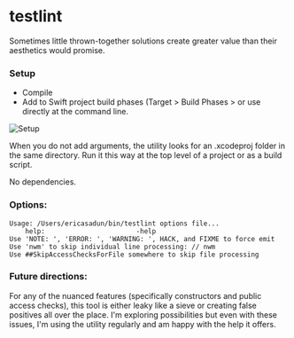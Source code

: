 # testlint

Sometimes little thrown-together solutions create greater value than their aesthetics would promise. 

### Setup

* Compile
* Add to Swift project build phases (Target > Build Phases >  or use directly at the command line.

![Setup](http://i.imgur.com/EIApOcy.jpg)

When you do not add arguments, the utility looks for an .xcodeproj folder in the same directory. Run it this way at the top level of a project or as a build script.

No dependencies.

### Options:

    Usage: /Users/ericasadun/bin/testlint options file...
        help:                       -help    
    Use 'NOTE: ', 'ERROR: ', 'WARNING: ', HACK, and FIXME to force emit
    Use 'nwm' to skip individual line processing: // nwm
    Use ##SkipAccessChecksForFile somewhere to skip file processing


### Future directions:

For any of the nuanced features (specifically constructors and public access checks), this tool is either leaky like a sieve or creating false positives all over the place. I'm exploring possibilities but even with these issues, I'm using the utility regularly and am happy with the help it offers.



